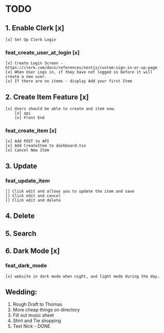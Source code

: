 # TODO

## 1. Enable Clerk [x]
    [x] Set Up Clerk Login
    
### feat_create_user_at_login [x]
    [x] Create Login Screen - https://clerk.com/docs/references/nextjs/custom-sign-in-or-up-page 
    [x] When User Logs in, if they have not logged in before it will create a new user.
    [x] If there are no items - display Add your first Item

## 2. Create Item Feature [x] 
    [x] Users should be able to create and item now.
        [x] api 
        [x] Front End 

### feat_create_item [x] 
    [x] Add POST to API
    [x] Add CreateItem to dashboard.tsx
    [x] Cancel New Item  

## 3. Update

### feat_update_item 
    [] Click edit and allows you to update the item and save 
    [] Click edit and cancel 
    [] Click edit and delete 

## 4. Delete 


## 5. Search


## 6. Dark Mode [x]

### feat_dark_mode 
    [x] website in dark mode when night, and light mode during the day.


## Wedding: 
1. Rough Draft to Thomas
2. More cheap things on directory 
3. Fill out music sheet
4. Shirt and Tie shopping 
5. Text Nick - DONE  
